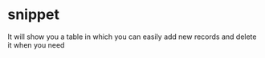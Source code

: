 # snippet
It will show you a table in which you can easily add new records and delete it when you need
